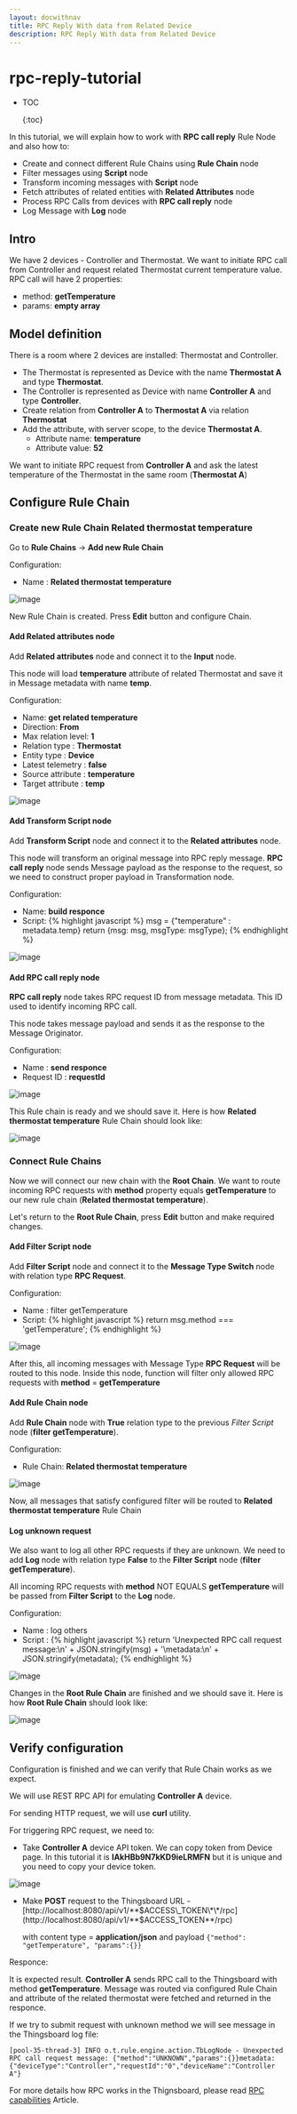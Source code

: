 ```yaml
---
layout: docwithnav
title: RPC Reply With data from Related Device
description: RPC Reply With data from Related Device
---
```


# rpc-reply-tutorial

* TOC

  {:toc}

In this tutorial, we will explain how to work with **RPC call reply** Rule Node and also how to:

* Create and connect different Rule Chains using **Rule Chain** node
* Filter messages using **Script** node
* Transform incoming messages with **Script** node
* Fetch attributes of related entities with **Related Attributes** node
* Process RPC Calls from devices with **RPC call reply** node
* Log Message with **Log** node

## Intro

We have 2 devices - Controller and Thermostat. We want to initiate RPC call from Controller and request related Thermostat current temperature value. RPC call will have 2 properties:

* method: **getTemperature**
* params: **empty array**

## Model definition

There is a room where 2 devices are installed: Thermostat and Controller.

* The Thermostat is represented as Device with the name **Thermostat A** and type **Thermostat**. 
* The Controller is represented as Device with name **Controller A** and type **Controller**. 
* Create relation from **Controller A** to **Thermostat A** via relation **Thermostat**
* Add the attribute, with server scope, to the device **Thermostat A**. 
  * Attribute name: **temperature**
  * Attribute value: **52**

We want to initiate RPC request from **Controller A** and ask the latest temperature of the Thermostat in the same room \(**Thermostat A**\)   
   


## Configure Rule Chain

### Create new Rule Chain **Related thermostat temperature**

Go to **Rule Chains** -&gt; **Add new Rule Chain**

Configuration:

* Name : **Related thermostat temperature**

![image](../../../../.gitbook/assets/create-chain.png)

New Rule Chain is created. Press **Edit** button and configure Chain.

#### Add **Related attributes** node

Add **Related attributes** node and connect it to the **Input** node.

This node will load **temperature** attribute of related Thermostat and save it in Message metadata with name **temp**.

Configuration:

* Name: **get related temperature**
* Direction: **From**
* Max relation level: **1**
* Relation type : **Thermostat**
* Entity type : **Device**
* Latest telemetry : **false**
* Source attribute : **temperature**
* Target attribute : **temp**

![image](../../../../.gitbook/assets/get-related%20%281%29.png)

#### Add **Transform Script** node

Add **Transform Script** node and connect it to the **Related attributes** node.

This node will transform an original message into RPC reply message. **RPC call reply** node sends Message payload as the response to the request, so we need to construct proper payload in Transformation node.

Configuration:

* Name: **build responce**
* Script: {% highlight javascript %} msg = {"temperature" : metadata.temp} return {msg: msg, msgType: msgType}; {% endhighlight %}

![image](../../../../.gitbook/assets/transform.png)

#### Add **RPC call reply** node

**RPC call reply** node takes RPC request ID from message metadata. This ID used to identify incoming RPC call.

This node takes message payload and sends it as the response to the Message Originator.

Configuration:

* Name : **send responce**
* Request ID : **requestId**

![image](../../../../.gitbook/assets/reply.png)

This Rule chain is ready and we should save it. Here is how **Related thermostat temperature** Rule Chain should look like:

![image](../../../../.gitbook/assets/rpc-chain-view.png)

### Connect Rule Chains

Now we will connect our new chain with the **Root Chain**. We want to route incoming RPC requests with **method** property equals **getTemperature** to our new rule chain \(**Related thermostat temperature**\).

Let's return to the **Root Rule Chain**, press **Edit** button and make required changes.

#### Add **Filter Script** node

Add **Filter Script** node and connect it to the **Message Type Switch** node with relation type **RPC Request**.

Configuration:

* Name : filter getTemperature
* Script: {% highlight javascript %} return msg.method === 'getTemperature'; {% endhighlight %}

![image](../../../../.gitbook/assets/root-filter.png)

After this, all incoming messages with Message Type **RPC Request** will be routed to this node. Inside this node, function will filter only allowed RPC requests with **method** = **getTemperature**

#### Add **Rule Chain** node

Add **Rule Chain** node with **True** relation type to the previous _Filter Script_ node \(**filter getTemperature**\).

Configuration:

* Rule Chain: **Related thermostat temperature**

![image](../../../../.gitbook/assets/connect-rule-chain.png)

Now, all messages that satisfy configured filter will be routed to **Related thermostat temperature** Rule Chain

#### Log unknown request

We also want to log all other RPC requests if they are unknown. We need to add **Log** node with relation type **False** to the **Filter Script** node \(**filter getTemperature**\).

All incoming RPC requests with **method** NOT EQUALS **getTemperature** will be passed from **Filter Script** to the **Log** node.

Configuration:

* Name : log others
* Script : {% highlight javascript %} return 'Unexpected RPC call request message:\n' + JSON.stringify\(msg\) + '\metadata:\n' + JSON.stringify\(metadata\); {% endhighlight %}

![image](../../../../.gitbook/assets/log-unexpected.png)

Changes in the **Root Rule Chain** are finished and we should save it. Here is how **Root Rule Chain** should look like:

![image](../../../../.gitbook/assets/root-chain-view.png)

## Verify configuration

Configuration is finished and we can verify that Rule Chain works as we expect.

We will use REST RPC API for emulating **Controller A** device.

For sending HTTP request, we will use **curl** utility.

For triggering RPC request, we need to:

* Take **Controller A** device API token. We can copy token from Device page. In this tutorial it is **IAkHBb9N7kKD9ieLRMFN** but it is unique and you need to copy your device token.

![image](../../../../.gitbook/assets/copy-token%20%283%29.png)

* Make **POST** request to the Thingsboard URL - [http://localhost:8080/api/v1/\*\*$ACCESS\_TOKEN\*\*/rpc](http://localhost:8080/api/v1/**$ACCESS_TOKEN**/rpc) 

  with content type = **application/json** and payload `{"method": "getTemperature", "params":{}}`

Responce:

It is expected result. **Controller A** sends RPC call to the Thingsboard with method **getTemperature**. Message was routed via configured Rule Chain and attribute of the related thermostat were fetched and returned in the responce.

If we try to submit request with unknown method we will see message in the Thingsboard log file:

 `[pool-35-thread-3] INFO o.t.rule.engine.action.TbLogNode - Unexpected RPC call request message: {"method":"UNKNOWN","params":{}}metadata: {"deviceType":"Controller","requestId":"0","deviceName":"Controller A"}`

  
   
 For more details how RPC works in the Thignsboard, please read [RPC capabilities](https://github.com/caoyingde/thingsboard.github.io/tree/9437083b88083a9b2563248432cbbe460867fbaf/docs/user-guide/rpc/README.md#server-side-rpc-api) Article.   
   


